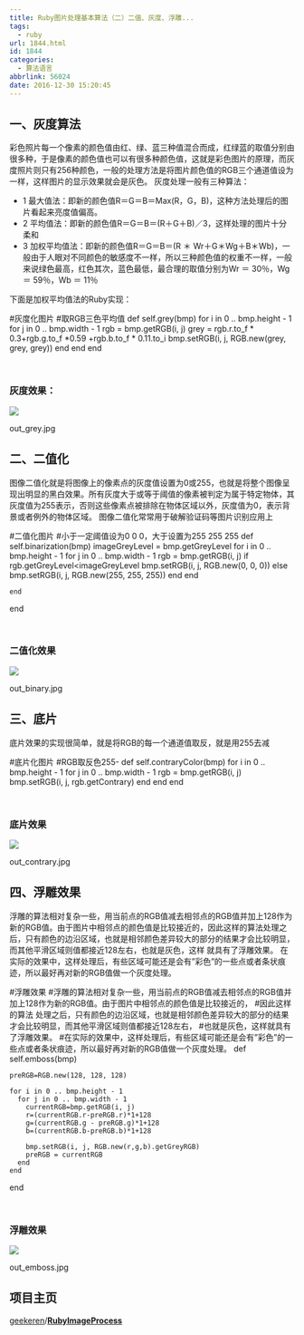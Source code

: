 ```yaml
---
title: Ruby图片处理基本算法（二）二值、灰度、浮雕...
tags:
  - ruby
url: 1844.html
id: 1844
categories:
  - 算法语言
abbrlink: 56024
date: 2016-12-30 15:20:45
---
```


一、灰度算法
------

彩色照片每一个像素的颜色值由红、绿、蓝三种值混合而成，红绿蓝的取值分别由很多种，于是像素的颜色值也可以有很多种颜色值，这就是彩色图片的原理，而灰度照片则只有256种颜色，一般的处理方法是将图片颜色值的RGB三个通道值设为一样，这样图片的显示效果就会是灰色。 灰度处理一般有三种算法：

*   1 最大值法：即新的颜色值R＝G＝B＝Max(R，G，B)，这种方法处理后的图片看起来亮度值偏高。
*   2 平均值法：即新的颜色值R＝G＝B＝(R＋G＋B)／3，这样处理的图片十分柔和
*   3 加权平均值法：即新的颜色值R＝G＝B＝(R ＊ Wr＋G＊Wg＋B＊Wb)，一般由于人眼对不同颜色的敏感度不一样，所以三种颜色值的权重不一样，一般来说绿色最高，红色其次，蓝色最低，最合理的取值分别为Wr ＝ 30％，Wg ＝ 59％，Wb ＝ 11％

下面是加权平均值法的Ruby实现：

  #灰度化图片
  #取RGB三色平均值
  def self.grey(bmp)
    for i in 0 .. bmp.height - 1
      for j in 0 .. bmp.width - 1
        rgb = bmp.getRGB(i, j)
        grey = rgb.r.to\_f * 0.3+rgb.g.to\_f \*0.59 +rgb.b.to\_f \* 0.11.to\_i
        bmp.setRGB(i, j, RGB.new(grey, grey, grey))
      end
    end
  end

 

### 灰度效果：

![](http://baiyuan.wang/wp-content/uploads/2016/12/20161230151843110.jpg)

out_grey.jpg

二、二值化
-----

图像二值化就是将图像上的像素点的灰度值设置为0或255，也就是将整个图像呈现出明显的黑白效果。所有灰度大于或等于阈值的像素被判定为属于特定物体，其灰度值为255表示，否则这些像素点被排除在物体区域以外，灰度值为0，表示背景或者例外的物体区域。 图像二值化常常用于破解验证码等图片识别应用上

#二值化图片
 #小于一定阈值设为0 0 0，大于设置为255 255 255
  def self.binarization(bmp)
    imageGreyLevel = bmp.getGreyLevel
    for i in 0 .. bmp.height - 1
      for j in 0 .. bmp.width - 1
        rgb = bmp.getRGB(i, j)
        if rgb.getGreyLevel<imageGreyLevel
          bmp.setRGB(i, j, RGB.new(0, 0, 0))
        else
          bmp.setRGB(i, j, RGB.new(255, 255, 255))
        end
      end

    end
  end

   

### 二值化效果

![](http://baiyuan.wang/wp-content/uploads/2016/12/20161230151844218.jpg)

out_binary.jpg

三、底片
----

底片效果的实现很简单，就是将RGB的每一个通道值取反，就是用255去减

#底片化图片
  #RGB取反色255-
  def self.contraryColor(bmp)
    for i in 0 .. bmp.height - 1
      for j in 0 .. bmp.width - 1
        rgb = bmp.getRGB(i, j)
        bmp.setRGB(i, j, rgb.getContrary)
      end
    end
  end

 

### 底片效果

![](http://baiyuan.wang/wp-content/uploads/2016/12/20161230151844320.jpg)

out_contrary.jpg

四、浮雕效果
------

浮雕的算法相对复杂一些，用当前点的RGB值减去相邻点的RGB值并加上128作为新的RGB值。由于图片中相邻点的颜色值是比较接近的，因此这样的算法处理之后，只有颜色的边沿区域，也就是相邻颜色差异较大的部分的结果才会比较明显，而其他平滑区域则值都接近128左右，也就是灰色，这样 就具有了浮雕效果。 在实际的效果中，这样处理后，有些区域可能还是会有”彩色”的一些点或者条状痕迹，所以最好再对新的RGB值做一个灰度处理。

#浮雕效果
  #浮雕的算法相对复杂一些，用当前点的RGB值减去相邻点的RGB值并加上128作为新的RGB值。由于图片中相邻点的颜色值是比较接近的，
  #因此这样的算法 处理之后，只有颜色的边沿区域，也就是相邻颜色差异较大的部分的结果才会比较明显，而其他平滑区域则值都接近128左右，
  #也就是灰色，这样就具有了浮雕效果。
  #在实际的效果中，这样处理后，有些区域可能还是会有”彩色”的一些点或者条状痕迹，所以最好再对新的RGB值做一个灰度处理。
  def self.emboss(bmp)

    preRGB=RGB.new(128, 128, 128)

    for i in 0 .. bmp.height - 1
      for j in 0 .. bmp.width - 1
        currentRGB=bmp.getRGB(i, j)
        r=(currentRGB.r-preRGB.r)*1+128
        g=(currentRGB.g - preRGB.g)*1+128
        b=(currentRGB.b-preRGB.b)*1+128

        bmp.setRGB(i, j, RGB.new(r,g,b).getGreyRGB)
        preRGB = currentRGB
      end
    end

  end

 

### 浮雕效果

![](http://baiyuan.wang/wp-content/uploads/2016/12/20161230151844418.jpg)

out_emboss.jpg

项目主页
----

[geekeren](https://github.com/geekeren)/**[RubyImageProcess](https://github.com/geekeren/RubyImageProcess)**